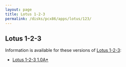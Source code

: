 ```yaml
---
layout: page
title: Lotus 1-2-3
permalink: /disks/pcx86/apps/lotus/123/
---
```


Lotus 1-2-3
-----------

Information is available for these versions of [Lotus 1-2-3](https://en.wikipedia.org/wiki/Lotus_1-2-3):

* [Lotus 1-2-3 1.0A*](1as/)
